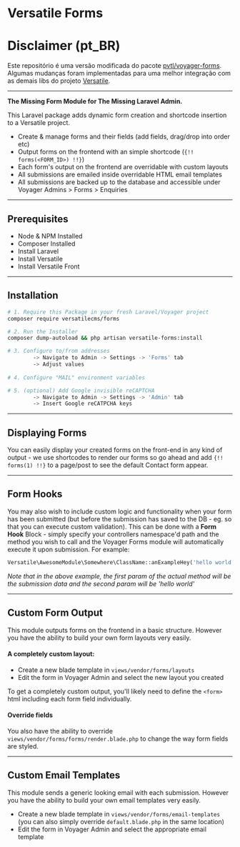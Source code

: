 # Versatile Forms

Disclaimer (pt_BR)
==========
Este repositório é uma versão modificada do pacote [pvtl/voyager-forms](https://github.com/pvtl/voyager-forms). Algumas mudanças foram implementadas para uma melhor integração com as demais libs do projeto [Versatile](https://github.com/versatilecms).

<hr>

__The Missing Form Module for The Missing Laravel Admin.__

This Laravel package adds dynamic form creation and shortcode insertion to a Versatile project.

- Create & manage forms and their fields (add fields, drag/drop into order etc)
- Output forms on the frontend with an simple shortcode (`{!! forms(<FORM_ID>) !!}`)
- Each form's output on the frontend are overridable with custom layouts
- All submissions are emailed inside overridable HTML email templates
- All submissions are backed up to the database and accessible under Voyager Admins > Forms > Enquiries

---

## Prerequisites

- Node & NPM Installed
- Composer Installed
- Install Laravel
- Install Versatile
- Install Versatile Front

---

## Installation

```bash
# 1. Require this Package in your fresh Laravel/Voyager project
composer require versatilecms/forms

# 2. Run the Installer
composer dump-autoload && php artisan versatile-forms:install

# 3. Configure to/from addresses
        -> Navigate to Admin -> Settings -> 'Forms' tab
        -> Adjust values
        
# 4. Configure "MAIL" environment variables

# 5. (optional) Add Google invisible reCAPTCHA
        -> Navigate to Admin -> Settings -> 'Admin' tab
        -> Insert Google reCATPCHA keys 

``` 

---

## Displaying Forms

You can easily display your created forms on the front-end in any kind of output - we use shortcodes to render our forms so go ahead and add `{!! forms(1) !!}` to a page/post to see the default Contact form appear.

---

## Form Hooks

You may also wish to include custom logic and functionality when your form has been submitted (but before the submission has saved to the DB - eg. so that you can execute custom validation). This can be done with a __Form Hook__ Block - simply specify your controllers namespace'd path and the method you wish to call and the Voyager Forms module will automatically execute it upon submission. For example:

```php
Versatile\AwesomeModule\Somewhere\ClassName::anExampleHey('hello world')
```

_Note that in the above example, the first param of the actual method will be the submission data and the second param will be 'hello world'_

---

## Custom Form Output

This module outputs forms on the frontend in a basic structure. However you have the ability to build your own form layouts very easily.

#### A completely custom layout:

- Create a new blade template in `views/vendor/forms/layouts`
- Edit the form in Voyager Admin and select the new layout you created

To get a completely custom output, you'll likely need to define the `<form>` html including each form field individually.

#### Override fields

You also have the ability to override `views/vendor/forms/forms/render.blade.php` to change the way form fields are styled.

---

## Custom Email Templates

This module sends a generic looking email with each submission. However you have the ability to build your own email templates very easily.

- Create a new blade template in `views/vendor/forms/email-templates` (you can also simply override `default.blade.php` in the same location)
- Edit the form in Voyager Admin and select the appropriate email template
